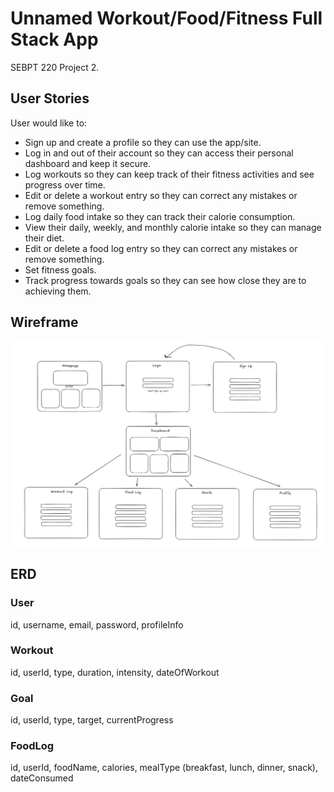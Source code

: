 # Unnamed Workout/Food/Fitness Full Stack App

SEBPT 220 Project 2.

## User Stories

User would like to:

- Sign up and create a profile so they can use the app/site.
- Log in and out of their account so they can access their personal dashboard and keep it secure.
- Log workouts so they can keep track of their fitness activities and see progress over time.
- Edit or delete a workout entry so they can correct any mistakes or remove something.
- Log daily food intake so they can track their calorie consumption.
- View their daily, weekly, and monthly calorie intake so they can manage their diet.
- Edit or delete a food log entry so they can correct any mistakes or remove something.
- Set fitness goals.
- Track progress towards goals so they can see how close they are to achieving them.

## Wireframe

![first draft](./readMeImg/p2wireframe1.png)

## ERD

### User

id, username, email, password, profileInfo

### Workout

id, userId, type, duration, intensity, dateOfWorkout

### Goal

id, userId, type, target, currentProgress

### FoodLog

id, userId, foodName, calories, mealType (breakfast, lunch, dinner, snack), dateConsumed